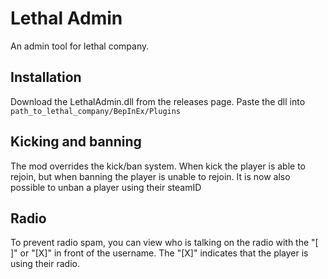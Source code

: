 # Lethal Admin
An admin tool for lethal company.

## Installation
Download the LethalAdmin.dll from the releases page. Paste the dll into ``path_to_lethal_company/BepInEx/Plugins``

## Kicking and banning
The mod overrides the kick/ban system.
When kick the player is able to rejoin, but when banning the player is unable to rejoin. 
It is now also possible to unban a player using their steamID

## Radio
To prevent radio spam, you can view who is talking on the radio with the "[ ]" or "[X]" in front of the username.
The "[X]" indicates that the player is using their radio.